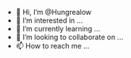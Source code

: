 - 👋 Hi, I’m @Hungrealow
- 👀 I’m interested in ...
- 🌱 I’m currently learning ...
- 💞️ I’m looking to collaborate on ...
- 📫 How to reach me ...

<!---
Hungrealow/Hungrealow is a ✨ special ✨ repository because its `README.md` (this file) appears on your GitHub profile.
You can click the Preview link to take a look at your changes.
--->
